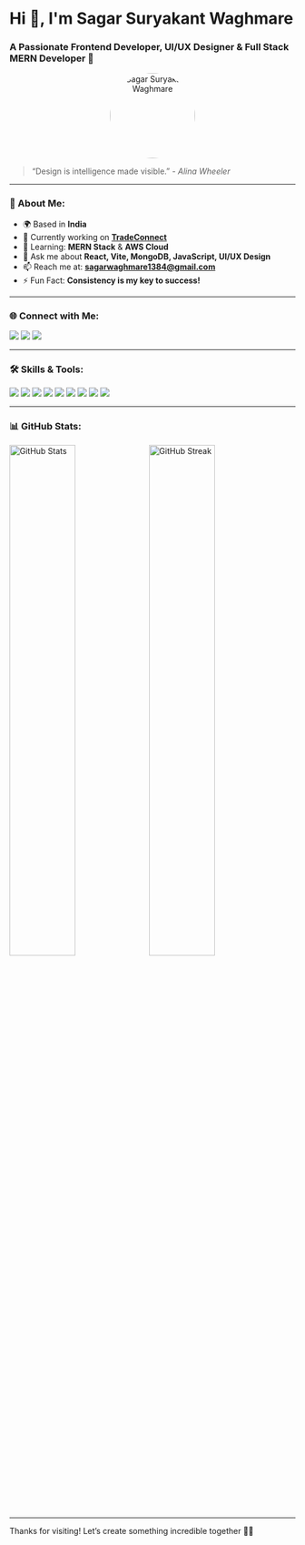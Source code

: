 # Hi 👋, I'm **Sagar Suryakant Waghmare**

### A Passionate Frontend Developer, UI/UX Designer & Full Stack MERN Developer 🚀

<p align="center">
  <img src="https://user-images.githubusercontent.com/your-profile-image" alt="Sagar Suryakant Waghmare" width="150" style="border-radius: 50%;"/>
</p>

> “Design is intelligence made visible.” - *Alina Wheeler*

---

### 🌟 About Me:
- 🌍 Based in **India**
- 🔭 Currently working on **[TradeConnect](#)**
- 🌱 Learning: **MERN Stack** & **AWS Cloud**
- 💬 Ask me about **React, Vite, MongoDB, JavaScript, UI/UX Design**
- 📫 Reach me at: **sagarwaghmare1384@gmail.com**
- ⚡ Fun Fact: **Consistency is my key to success!**

---

### 🌐 Connect with Me:
<p align="left">
  <a href="https://www.linkedin.com/in/sagar-waghmare/" target="_blank"><img src="https://img.shields.io/badge/-LinkedIn-blue?style=for-the-badge&logo=linkedin&logoColor=white" /></a>
  <a href="https://www.hackerrank.com/sagar_waghmare" target="_blank"><img src="https://img.shields.io/badge/-HackerRank-2EC866?style=for-the-badge&logo=hackerrank&logoColor=white" /></a>
  <a href="https://leetcode.com/sagar_waghmare/" target="_blank"><img src="https://img.shields.io/badge/-LeetCode-FFA116?style=for-the-badge&logo=leetcode&logoColor=white" /></a>
</p>

---

### 🛠️ Skills & Tools:
<p>
  <img src="https://img.shields.io/badge/-HTML5-E34F26?style=for-the-badge&logo=html5&logoColor=white" />
  <img src="https://img.shields.io/badge/-CSS3-1572B6?style=for-the-badge&logo=css3&logoColor=white" />
  <img src="https://img.shields.io/badge/-JavaScript-F7DF1E?style=for-the-badge&logo=javascript&logoColor=black" />
  <img src="https://img.shields.io/badge/-React-61DAFB?style=for-the-badge&logo=react&logoColor=black" />
  <img src="https://img.shields.io/badge/-Node.js-339933?style=for-the-badge&logo=node.js&logoColor=white" />
  <img src="https://img.shields.io/badge/-MongoDB-47A248?style=for-the-badge&logo=mongodb&logoColor=white" />
  <img src="https://img.shields.io/badge/-AWS-232F3E?style=for-the-badge&logo=amazon-aws" />
  <img src="https://img.shields.io/badge/-TailwindCSS-38B2AC?style=for-the-badge&logo=tailwind-css&logoColor=white" />
  <img src="https://img.shields.io/badge/-Java-007396?style=for-the-badge&logo=java&logoColor=white" />
</p>

---

### 📊 GitHub Stats:
<p>
  <img src="https://github-readme-stats.vercel.app/api?username=SagarWaghmare&show_icons=true&theme=radical" alt="GitHub Stats" width="48%"/>
  <img src="https://github-readme-streak-stats.herokuapp.com/?user=SagarWaghmare&theme=radical" alt="GitHub Streak" width="48%"/>
</p>

---

Thanks for visiting! Let’s create something incredible together 👨‍💻
